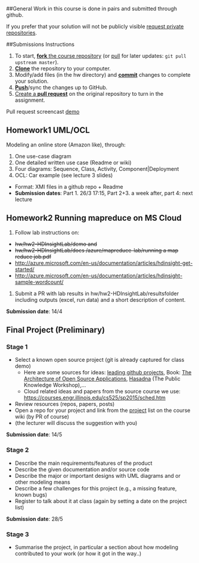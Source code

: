 ##General
Work in this course is done in pairs and submitted through github.

If you prefer that your solution will not be publicly visible [request private repositories][private-repos].


##Submissions Instructions
1. To start, [**fork** the course repository][forking] (or [pull][ref-pull] for later updates: ```git pull upstream master```).
1. [**Clone**][ref-clone] the repository to your computer.
1. Modify/add files (in the hw directory) and [**commit**][ref-commit] changes to complete your solution.
1. [**Push**][ref-push]/sync the changes up to GitHub.
1. [Create a **pull request**][pull-request] on the original repository to turn in the assignment.

Pull request screencast [demo](http://screencast-o-matic.com/watch/coe3IEeMDa)

## Homework1 UML/OCL
Modeling an online store (Amazon like), through:

1. One use-case diagram
1. One detailed written use case (Readme or wiki)
1. Four diagrams: Sequence, Class, Activity, Component|Deployment
1. OCL: Car example (see lecture 3 slides)

- Format: XMI files in a github repo + Readme
- **Submission dates**: Part 1. 26/3 17:15, Part 2+3. a week after, part 4: next lecture 

## Homework2 Running mapreduce on MS Cloud

1. Follow lab instructions on:
  - ~~hw/hw2-HDInsightLab/demo and~~ 
  - ~~hw/hw2-HDInsightLab/docs /azure/mapreduce-lab/running a map reduce job.pdf~~
  - http://azure.microsoft.com/en-us/documentation/articles/hdinsight-get-started/
  - http://azure.microsoft.com/en-us/documentation/articles/hdinsight-sample-wordcount/
1. Submit a PR with lab results in hw/hw2-HDInsightLab/resultsfolder including outputs (excel, run data) and a short description of content.

**Submission date**: 14/4

## Final Project (Preliminary)
### Stage 1
- Select a known open source project (git is already captured for class demo)
  - Here are some sources for ideas: [leading github projects](https://github.com/showcases), Book: [The Architecture of Open Source Applications](http://www.aosabook.org/en/index.html), [Hasadna](http://www.hasadna.org.il/projects/) (The Public Knowledge Workshop),...
  - Cloud related ideas and papers from the source course we use: https://courses.engr.illinois.edu/cs525/sp2015/sched.htm 
- Review resources (repos, papers, posts)
- Open a repo for your project and link from the [project](Projects.md) list on the course wiki (by PR of course)
- (the lecturer will discuss the suggestion with you)

**Submission date**: 14/5

### Stage 2
- Describe the main requirements/features of the product
- Describe the given documentation and/or source code
- Describe the major or important designs with UML diagrams and or other modeling means
- Describe a few challenges for this project (e.g., a missing feature, known bugs)
- Register to talk about it at class (again by setting a date on the project list)

**Submission date**: 28/5

### Stage 3
- Summarise the project, in particular a section about how modeling contributed to your work (or how it got in the way..)


<!-- Links -->
[private-repos]: /guide/private_repos
[help-add-to-team]: https://help.github.com/articles/adding-organization-members-to-a-team
[forking]: https://guides.github.com/activities/forking/
[ref-clone]: http://gitref.org/creating/#clone
[ref-commit]: http://gitref.org/basic/#commit
[ref-push]: http://gitref.org/remotes/#push
[ref-pull]: http://gitref.org/remotes/#pull
[pull-request]: https://help.github.com/articles/creating-a-pull-request

